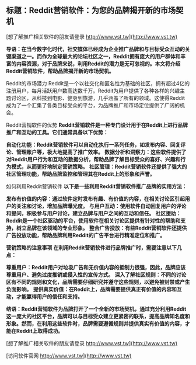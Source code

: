 ## **标题：Reddit营销软件：为您的品牌揭开新的市场契机**

[想了解推广相关软件的朋友请登录 http://www.vst.tw](http://www.vst.tw)

**导语：在当今数字化时代，社交媒体已经成为企业推广品牌和与目标受众互动的关键渠道之一。而作为全球最大的论坛社区之一，Reddit拥有庞大的用户群体和丰富的内容资源，对于品牌来说，利用Reddit的潜力是无可忽视的。本文将介绍Reddit营销软件，帮助品牌揭开新的市场契机。**

Reddit的市场潜力
Reddit是一个以社交化和匿名性为基础的社区，拥有超过4亿的注册用户，每月活跃用户数高达数千万。Reddit为用户提供了各种各样的兴趣主题讨论区，从科技到电影、健身到旅游，几乎涵盖了所有的领域。这使得Reddit成为了一个汇集了各类目标受众的平台，为品牌推广和市场定位提供了广阔的机会。

Reddit营销软件的优势
**Reddit营销软件是一种专门设计用于在Reddit上进行品牌推广和互动的工具。它们通常具备以下优势：**

**自动化功能：Reddit营销软件可以自动化执行一系列任务，如发布内容、回复评论、管理账户等，极大地提高了推广效率。**
**数据分析和洞察力：这些软件提供了对Reddit用户行为和互动的数据分析，帮助品牌了解目标受众的喜好、兴趣和行为模式，从而更好地制定营销策略。**
**社区管理：Reddit营销软件还提供了强大的社区管理功能，帮助品牌监控和管理其在Reddit上的形象和声誉。**

如何利用Reddit营销软件
**以下是一些利用Reddit营销软件推广品牌的实用方法：**

**发布有价值的内容：通过软件定时发布有趣、有价值的内容，在相关讨论区引起用户的关注和讨论，增加品牌曝光度。**
**与用户互动：使用软件自动回复用户的评论和提问，积极参与用户讨论，建立品牌与用户之间的互动和信任。**
**社区援助：Reddit是一个社区驱动的平台，使用软件在相关讨论区提供有针对性的帮助和支持，树立品牌在该领域的专业形象。**
**整合广告投放：有些Reddit营销软件还提供广告投放功能，帮助品牌利用Reddit的广告平台进行精准定位和推广。**

**营销策略的注意事项**
**在利用Reddit营销软件进行品牌推广时，需要注意以下几点：**

**尊重用户：Reddit用户对垃圾广告和无价值内容的抵制力很强，因此，品牌应该尊重用户、避免过度推销或侵入性的宣传方式。**
**深入了解社区规则：不同的讨论区有不同的规则和文化，品牌需要仔细研究并遵守这些规则，以避免被封禁或产生负面影响。**
**提供真实价值：在Reddit上，品牌需要提供真正有价值的内容和互动，才能赢得用户的信任和支持。**

**结语：Reddit营销软件为品牌打开了一个全新的市场契机，通过充分利用Reddit这一庞大的社区平台，品牌可以与目标受众建立更紧密的联系，提高品牌知名度和形象。然而，在利用这些软件时，品牌需要遵循规则并提供真实有价值的内容，才能在Reddit上取得成功。**

[想了解推广相关软件的朋友请登录 http://www.vst.tw](http://www.vst.tw)


[访问软件官网 http://www.vst.tw](http://www.vst.tw)
